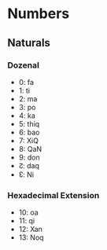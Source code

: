 # Numbers

## Naturals

### Dozenal

* 0: fa
* 1: ti
* 2: ma
* 3: po
* 4: ka
* 5: thiq
* 6: bao
* 7: XiQ
* 8: QaN
* 9: don
* ↊: daq
* ↋: Ni

### Hexadecimal Extension

* 10: oa
* 11: qi
* 12: Xan
* 13: Noq
